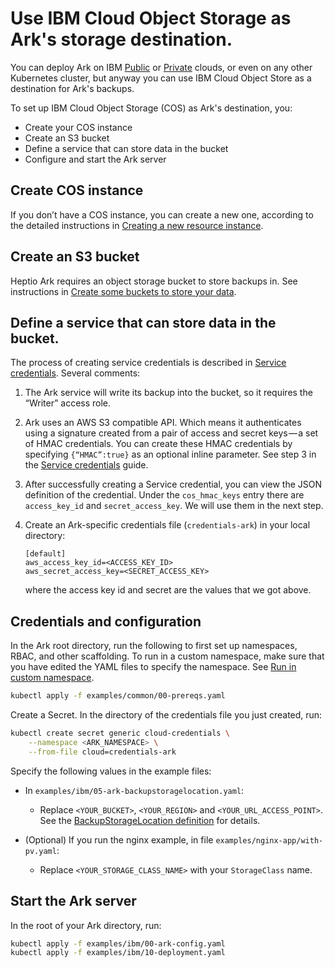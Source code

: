 # Use IBM Cloud Object Storage as Ark's storage destination.
You can deploy Ark on IBM [Public][5] or [Private][4] clouds, or even on any other Kubernetes cluster, but anyway you can use IBM Cloud Object Store as a destination for Ark's backups. 

To set up IBM Cloud Object Storage (COS) as Ark's destination, you:

* Create your COS instance
* Create an S3 bucket
* Define a service that can store data in the bucket
* Configure and start the Ark server


## Create COS instance
If you don’t have a COS instance, you can create a new one, according to the detailed instructions in [Creating a new resource instance][1].

## Create an S3 bucket
Heptio Ark requires an object storage bucket to store backups in. See instructions in [Create some buckets to store your data][2].

## Define a service that can store data in the bucket.
The process of creating service credentials is described in [Service credentials][3].
Several comments:

1. The Ark service will write its backup into the bucket, so it requires the “Writer” access role.

2. Ark uses an AWS S3 compatible API. Which means it authenticates using a signature created from a pair of access and secret keys — a set of HMAC credentials. You can create these HMAC credentials by specifying `{“HMAC”:true}` as an optional inline parameter. See step 3 in the [Service credentials][3] guide.

3. After successfully creating a Service credential, you can view the JSON definition of the credential. Under the `cos_hmac_keys` entry there are `access_key_id` and `secret_access_key`. We will use them in the next step.

4. Create an Ark-specific credentials file (`credentials-ark`) in your local directory:

    ```
    [default]
    aws_access_key_id=<ACCESS_KEY_ID>
    aws_secret_access_key=<SECRET_ACCESS_KEY>
    ```

    where the access key id and secret are the values that we got above.

## Credentials and configuration

In the Ark root directory, run the following to first set up namespaces, RBAC, and other scaffolding. To run in a custom namespace, make sure that you have edited the YAML files to specify the namespace. See [Run in custom namespace][0].

```bash
kubectl apply -f examples/common/00-prereqs.yaml
```

Create a Secret. In the directory of the credentials file you just created, run:

```bash
kubectl create secret generic cloud-credentials \
    --namespace <ARK_NAMESPACE> \
    --from-file cloud=credentials-ark
```

Specify the following values in the example files:

* In `examples/ibm/05-ark-backupstoragelocation.yaml`:

  * Replace `<YOUR_BUCKET>`, `<YOUR_REGION>` and `<YOUR_URL_ACCESS_POINT>`. See the [BackupStorageLocation definition][6] for details.



* (Optional) If you run the nginx example, in file `examples/nginx-app/with-pv.yaml`:

    * Replace `<YOUR_STORAGE_CLASS_NAME>` with your `StorageClass` name.

## Start the Ark server

In the root of your Ark directory, run:

  ```bash
  kubectl apply -f examples/ibm/00-ark-config.yaml
  kubectl apply -f examples/ibm/10-deployment.yaml
  ```

  [0]: namespace.md
  [1]: https://console.bluemix.net/docs/services/cloud-object-storage/basics/order-storage.html#creating-a-new-resource-instance
  [2]: https://console.bluemix.net/docs/services/cloud-object-storage/getting-started.html#create-buckets
  [3]: https://console.bluemix.net/docs/services/cloud-object-storage/iam/service-credentials.html#service-credentials
  [4]: https://www.ibm.com/support/knowledgecenter/SSBS6K_2.1.0/kc_welcome_containers.html
  [5]: https://console.bluemix.net/docs/containers/container_index.html#container_index
  [6]: backupstoragelocation-definition.md#aws
  [14]: http://docs.aws.amazon.com/IAM/latest/UserGuide/introduction.html

